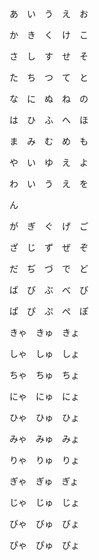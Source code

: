 あ　い　う　え　お

か　き　く　け　こ

さ　し　す　せ　そ

た　ち　つ　て　と

な　に　ぬ　ね　の

は　ひ　ふ　へ　ほ

ま　み　む　め　も

や　い　ゆ　え　よ

わ　い　う　え　を

ん

が　ぎ　ぐ　げ　ご

ざ　じ　ず　ぜ　ぞ

だ　ぢ　づ　で　ど

ば　び　ぶ　べ　び

ぱ　ぴ　ぷ　ぺ　ぽ

きゃ　きゅ　きょ

しゃ　しゅ　しょ

ちゃ　ちゅ　ちょ

にゃ　にゅ　にょ

ひゃ　ひゅ　ひょ

みゃ　みゅ　みょ

りゃ　りゅ　りょ

ぎゃ　ぎゅ　ぎょ

じゃ　じゅ　じょ

びゃ　びゅ　びょ

ぴゃ　ぴゅ　ぴょ
